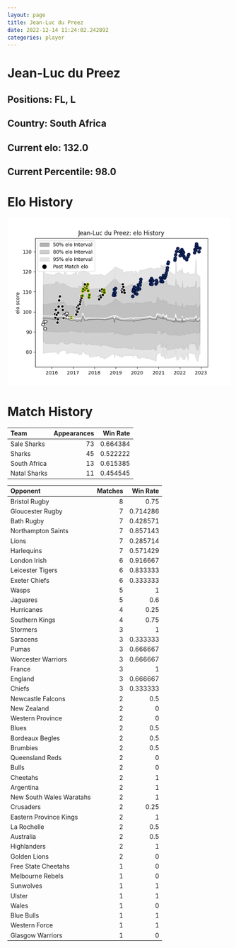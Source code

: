 ```yaml
---  
layout: page  
title: Jean-Luc du Preez  
date: 2022-12-14 11:24:02.242892  
categories: player  
---
```

# Jean-Luc du Preez

## Positions: FL, L

## Country: South Africa

## Current elo: 132.0

## Current Percentile: 98.0

# Elo History


![elo history](history_Jean-LucduPreez.png)
# Match History


| Team         |   Appearances |   Win Rate |
|:-------------|--------------:|-----------:|
| Sale Sharks  |            73 |   0.664384 |
| Sharks       |            45 |   0.522222 |
| South Africa |            13 |   0.615385 |
| Natal Sharks |            11 |   0.454545 |

| Opponent                 |   Matches |   Win Rate |
|:-------------------------|----------:|-----------:|
| Bristol Rugby            |         8 |   0.75     |
| Gloucester Rugby         |         7 |   0.714286 |
| Bath Rugby               |         7 |   0.428571 |
| Northampton Saints       |         7 |   0.857143 |
| Lions                    |         7 |   0.285714 |
| Harlequins               |         7 |   0.571429 |
| London Irish             |         6 |   0.916667 |
| Leicester Tigers         |         6 |   0.833333 |
| Exeter Chiefs            |         6 |   0.333333 |
| Wasps                    |         5 |   1        |
| Jaguares                 |         5 |   0.6      |
| Hurricanes               |         4 |   0.25     |
| Southern Kings           |         4 |   0.75     |
| Stormers                 |         3 |   1        |
| Saracens                 |         3 |   0.333333 |
| Pumas                    |         3 |   0.666667 |
| Worcester Warriors       |         3 |   0.666667 |
| France                   |         3 |   1        |
| England                  |         3 |   0.666667 |
| Chiefs                   |         3 |   0.333333 |
| Newcastle Falcons        |         2 |   0.5      |
| New Zealand              |         2 |   0        |
| Western Province         |         2 |   0        |
| Blues                    |         2 |   0.5      |
| Bordeaux Begles          |         2 |   0.5      |
| Brumbies                 |         2 |   0.5      |
| Queensland Reds          |         2 |   0        |
| Bulls                    |         2 |   0        |
| Cheetahs                 |         2 |   1        |
| Argentina                |         2 |   1        |
| New South Wales Waratahs |         2 |   1        |
| Crusaders                |         2 |   0.25     |
| Eastern Province Kings   |         2 |   1        |
| La Rochelle              |         2 |   0.5      |
| Australia                |         2 |   0.5      |
| Highlanders              |         2 |   1        |
| Golden Lions             |         2 |   0        |
| Free State Cheetahs      |         1 |   0        |
| Melbourne Rebels         |         1 |   0        |
| Sunwolves                |         1 |   1        |
| Ulster                   |         1 |   1        |
| Wales                    |         1 |   0        |
| Blue Bulls               |         1 |   1        |
| Western Force            |         1 |   1        |
| Glasgow Warriors         |         1 |   0        |